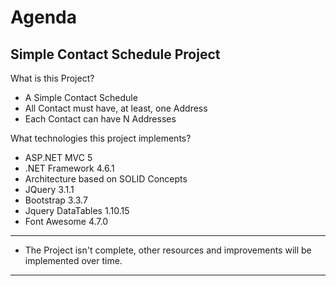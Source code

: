 # Agenda

Simple Contact Schedule Project
---

What is this Project?

- A Simple Contact Schedule
- All Contact must have, at least, one Address
- Each Contact can have N Addresses

What technologies this project implements?

- ASP.NET MVC 5
- .NET Framework 4.6.1
- Architecture based on SOLID Concepts
- JQuery 3.1.1
- Bootstrap 3.3.7
- Jquery DataTables 1.10.15
- Font Awesome 4.7.0

---
* The Project isn't complete, other resources and improvements will be implemented over time.
---